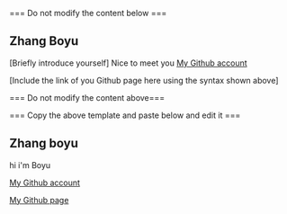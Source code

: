 === Do not modify the content below ===

## Zhang Boyu
[Briefly introduce yourself]
Nice to meet you
[My Github account](http://www.github.com/Zhangboyu-Ian/)

[Include the link of you Github page here using the syntax shown above]

=== Do not modify the content above===

=== Copy the above template and paste below and edit it ===

## Zhang boyu
hi i'm Boyu

[My Github account](http://www.github.com/Zhangboyu-Ian)

[My Github page](https://cswclui.github.io/https:/zhangboyu-ian.github.io/starter_Ian/)



